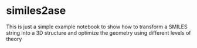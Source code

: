 # similes2ase

This is just a simple example notebook to show how to transform a SMILES string into a 3D structure and optimize the geometry using different levels of theory
